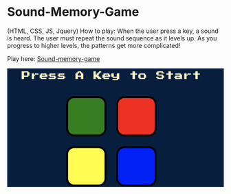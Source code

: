 # Sound-Memory-Game
(HTML, CSS, JS, Jquery)
How to play:
When the user press a key, a sound is heard.
The user must repeat the sound sequence as it levels up.
As you progress to higher levels, the patterns get more complicated!

Play here: [Sound-memory-game](https://9geun9geun.github.io/sound-memory-game/)

![](memorygame.jpg) 
